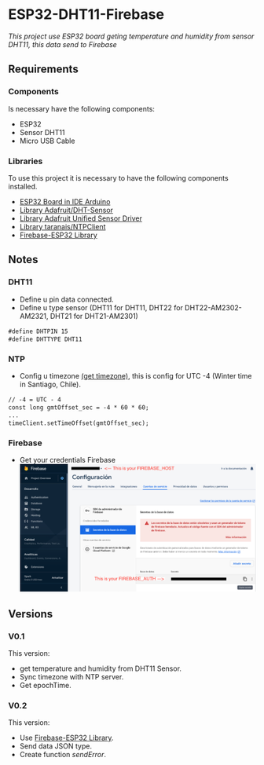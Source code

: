 # ESP32-DHT11-Firebase
_This project use ESP32 board geting temperature and humidity from sensor DHT11, this data send to Firebase_ 

## Requirements

### Components
Is necessary have the following components:
* ESP32
* Sensor DHT11
* Micro USB Cable

### Libraries
To use this project it is necessary to have the following components installed.
* [ESP32 Board in IDE Arduino](https://randomnerdtutorials.com/installing-the-esp32-board-in-arduino-ide-windows-instructions/)
* [Library Adafruit/DHT-Sensor](https://github.com/adafruit/DHT-sensor-library)
* [Library Adafruit Unified Sensor Driver](https://github.com/adafruit/Adafruit_Sensor)
* [Library taranais/NTPClient](https://github.com/taranais/NTPClient)
* [Firebase-ESP32 Library](https://github.com/mobizt/Firebase-ESP32)

## Notes
### DHT11
* Define u pin data connected.
* Define u type sensor (DHT11 for DHT11, DHT22 for DHT22-AM2302-AM2321, DHT21 for DHT21-AM2301)
```
#define DHTPIN 15
#define DHTTYPE DHT11
```

### NTP
* Config u timezone [(get timezone)](https://www.timeanddate.com), this is config for UTC -4 (Winter time in Santiago, Chile).
```
// -4 = UTC - 4
const long gmtOffset_sec = -4 * 60 * 60;
...
timeClient.setTimeOffset(gmtOffset_sec);
``` 

### Firebase
* Get your credentials Firebase ![credentials Firebase](https://raw.githubusercontent.com/sergioeabarcaf/ESP32-DHT11-FIREBASE/master/firebaseCredential.png)

## Versions
### V0.1
This version: 
* get temperature and humidity from DHT11 Sensor.
* Sync timezone with NTP server.
* Get epochTime.

### V0.2
This version:
* Use [Firebase-ESP32 Library](https://github.com/mobizt/Firebase-ESP32).
* Send data JSON type.
* Create function _sendError_. 